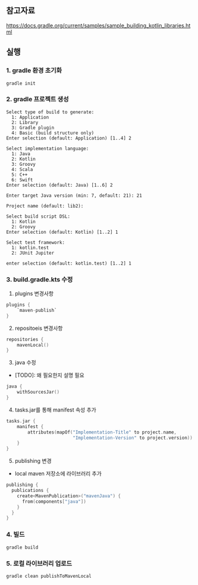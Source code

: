 ## 참고자료
https://docs.gradle.org/current/samples/sample_building_kotlin_libraries.html

## 실행
### 1. gradle 환경 초기화
```
gradle init
```

### 2. gradle 프로젝트 생성
```
Select type of build to generate:
  1: Application
  2: Library
  3: Gradle plugin
  4: Basic (build structure only)
Enter selection (default: Application) [1..4] 2

Select implementation language:
  1: Java
  2: Kotlin
  3: Groovy
  4: Scala
  5: C++
  6: Swift
Enter selection (default: Java) [1..6] 2

Enter target Java version (min: 7, default: 21): 21

Project name (default: lib2):

Select build script DSL:
  1: Kotlin
  2: Groovy
Enter selection (default: Kotlin) [1..2] 1

Select test framework:
  1: kotlin.test
  2: JUnit Jupiter 
  
enter selection (default: kotlin.test) [1..2] 1
```

### 3. build.gradle.kts 수정
1. plugins 변경사항
```kotlin
plugins {
    `maven-publish`
}
```

2. repositoeis 변경사항
```kotlin
repositories {
    mavenLocal()
}
```

3. java 수정
- [TODO]: 왜 필요한지 설명 필요
```kotlin
java {
    withSourcesJar()
}
```

4. tasks.jar를 통해 manifest 속성 추가
```kotlin
tasks.jar {
    manifest {
        attributes(mapOf("Implementation-Title" to project.name,
                         "Implementation-Version" to project.version))
    }
}
```

5. publishing 변경
- local maven 저장소에 라이브러리 추가
```kotlin
publishing {
  publications {
    create<MavenPublication>("mavenJava") {
      from(components["java"])
    }
  }
}
```


### 4. 빌드
```
gradle build
```

### 5. 로컬 라이브러리 업로드
```
gradle clean publishToMavenLocal
```